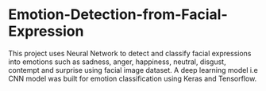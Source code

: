 # Emotion-Detection-from-Facial-Expression

This project uses Neural Network to detect and classify facial expressions into emotions such as sadness, anger, happiness, neutral, disgust, contempt and surprise using facial image dataset. A deep learning model i.e CNN model was built for emotion classification using Keras and Tensorflow.
